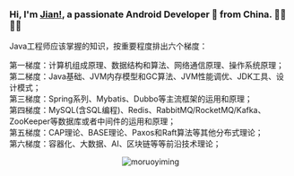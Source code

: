 ### Hi, I'm [Jian!](https://moruoyiming.github.io/), a passionate Android Developer 🚀 from China. 🌸🌸🌸🌸
Java工程师应该掌握的知识，按重要程度排出六个梯度：

第一梯度：计算机组成原理、数据结构和算法、网络通信原理、操作系统原理；
</br>
第二梯度：Java基础、JVM内存模型和GC算法、JVM性能调优、JDK工具、设计模式；
</br>
第三梯度：Spring系列、Mybatis、Dubbo等主流框架的运用和原理；
</br>
第四梯度：MySQL(含SQL编程)、Redis、RabbitMQ/RocketMQ/Kafka、ZooKeeper等数据库或者中间件的运用和原理；
</br>
第五梯度：CAP理论、BASE理论、Paxos和Raft算法等其他分布式理论；
</br>
第六梯度：容器化、大数据、AI、区块链等等前沿技术理论；
</br>
<p align="center"> <img src="https://github-readme-stats.vercel.app/api?username=moruoyiming&show_icons=true&theme=gotham" alt="moruoyiming" />

